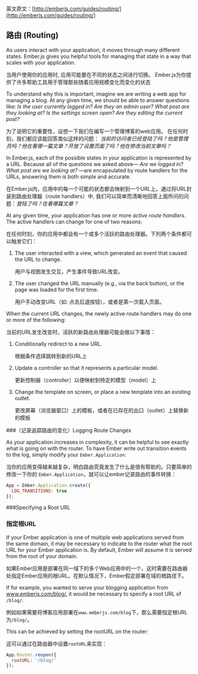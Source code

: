 英文原文：[http://emberjs.com/guides/routing/](http://emberjs.com/guides/routing/)

## 路由 (Routing)

As users interact with your application, it moves through many
different states. Ember.js gives you helpful tools for managing
that state in a way that scales with your application.

当用户使用你的应用时, 应用可能要在不同的状态之间进行切换。
Ember.js为你提供了许多帮助工具用于管理那些随着应用规模变化而变化的状态

To understand why this is important, imagine we are writing a web app
for managing a blog. At any given time, we should be able to answer
questions like: _Is the user currently logged in? Are they an admin
user? What post are they looking at? Is the settings screen open?  Are
they editing the current post?_

为了说明它的重要性，设想一下我们在编写一个管理博客的web应用。
在任何时刻，我们都应该能回答类似这样的问题：
_当前的访问者已经登陆了吗？他是管理员吗？他在看哪一篇文章？开放了设置页面了吗？他在修改当前文章吗？_

In Ember.js, each of the possible states in your application is
represented by a URL. Because all of the questions we asked above—
_Are we logged in?  What post are we looking at?_ —are encapsulated by
route handlers for the URLs, answering them is both simple and accurate.

在Ember.js内，应用中的每一个可能的状态都会映射到一个URL上。通过将URL封装到路由处理器（route
handlers）中, 我们可以简单而清晰地回答上面所问的问题：_登陆了吗？在看哪篇文章？_

At any given time, your application has one or more _active route
handlers_. The active handlers can change for one of two reasons:

在任何时刻，你的应用中都会有一个或多个活跃的路由处理器。下列两个条件都可以触发它们：

1. The user interacted with a view, which generated an event that caused
   the URL to change.

   用户与视图发生交互，产生事件导致URL改变。

2. The user changed the URL manually (e.g., via the back button), or the
   page was loaded for the first time.

   用户手动改变URL（如: 点击后退按钮），或者是第一次载入页面。

When the current URL changes, the newly active route handlers may do one
or more of the following:

当前的URL发生改变时，活跃的新路由处理器可能会做以下事情：

1. Conditionally redirect to a new URL.

   根据条件选择跳转到新的URL上

2. Update a controller so that it represents a particular model.

   更新控制器（controller）以便映射到特定的模型（model）上

3. Change the template on screen, or place a new template into an
   existing outlet.

   更改屏幕（浏览器窗口）上的模板，或者在已存在的出口（outlet）上替换新的模板

###（记录追踪路由的变化）Logging Route Changes

As your application increases in complexity, it can be helpful to see exactly what is going on with the router. To have Ember write out transition events to the log, simply modify your `Ember.Application`:

当你的应用变得越来越复杂，明白路由究竟发生了什么是很有帮助的。只要简单的修改一下你的 `Ember.Application`，就可以让ember记录路由的事件转换：

```javascript
App = Ember.Application.create({
  LOG_TRANSITIONS: true
});
```

###Specifying a Root URL

### 指定根URL

If your Ember application is one of multiple web applications served from the same domain, it may be necessary to indicate to the router what the root URL for your Ember application is. By default, Ember will assume it is served from the root of your domain.

如果Ember应用是部署在同一域下的多个Web应用中的一个，这时需要在路由器处指定Ember应用的根URL。在默认情况下，Ember假定部署在域的根路径下。

If for example, you wanted to serve your blogging application from www.emberjs.com/blog/, it would be necessary to specify a root URL of `/blog/`.

例如如果需要将博客应用部署在`www.emberjs.com/blog`下，那么需要指定根URL为`/blog/`。

This can be achieved by setting the rootURL on the router:

这可以通过在路由器中设置`rootURL`来实现：

```js
App.Router.reopen({
  rootURL: '/blog/'
});
```
